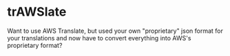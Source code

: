 # trAWSlate
Want to use AWS Translate, but used your own "proprietary" json format for your translations and now have to convert everything into AWS's proprietary format?
